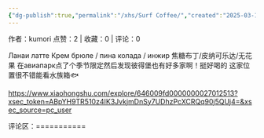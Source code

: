 ```yaml
---
{"dg-publish":true,"permalink":"/xhs/Surf Coffee/","created":"2025-03-17T22:21:37.347+08:00","updated":"2025-03-17T22:21:37.347+08:00"}
---
```


作者：kumori
点赞：2   |   收藏：0   |   评论：0

Ланаи латте
Крем брюле / пина колада / инжир
焦糖布丁/皮纳可乐达/无花果
在авиапарк点了个季节限定然后发现彼得堡也有好多家啊！挺好喝的
这家位置很不错能看水族箱🐟

https://www.xiaohongshu.com/explore/646009fd0000000027012513?xsec_token=ABpYH9TR510z4IK3JvkjmDnSy7UDhzPcXCRQq90j5QUj4=&xsec_source=pc_user

评论区：===========

